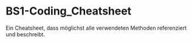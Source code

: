 # BS1-Coding_Cheatsheet
Ein Cheatsheet, dass möglichst alle verwendeten Methoden referenziert und beschreibt.
